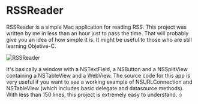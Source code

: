 RSSReader
=========

RSSReader is a simple Mac application for reading RSS. This project was written by me in less than an hour 
just to pass the time. That will probably give you an idea of how simple it is. It might be useful to those who are still 
learning Objetive-C.

![RSSReader](https://cloud.githubusercontent.com/assets/8571043/4066072/b0399dd0-2e20-11e4-8e1d-8fca93c56f98.png "")

It's basically a window with a NSTextField, a NSButton and a NSSplitView containing a NSTableView and a WebView. 
The source code for this app is very useful if you want to see a working example of NSURLConnection and NSTableView
(which includes basic delegate and datasource methods). With less than 150 lines, this project is extremely easy to 
understand. :)
